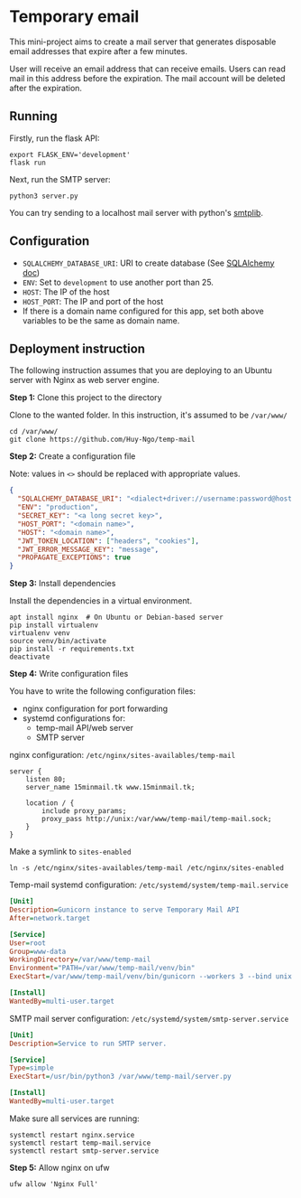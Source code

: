 # Temporary email

This mini-project aims to create a mail server
that generates disposable email addresses that
expire after a few minutes.

User will receive an email address that can
receive emails. Users can read mail in this address
before the expiration. The mail account will be deleted
after the expiration.

## Running

Firstly, run the flask API:

```shell script
export FLASK_ENV='development'
flask run
```

Next, run the SMTP server:

```shell script
python3 server.py
```

You can try sending to a localhost mail server with python's [smtplib][1].

## Configuration

- `SQLALCHEMY_DATABASE_URI`: URI to create database (See [SQLAlchemy doc][2])
- `ENV`: Set to `development` to use another port than 25.
- `HOST`: The IP of the host
- `HOST_PORT`: The IP and port of the host
- If there is a domain name configured for this app, set both above
 variables to be the same as domain name.
 
## Deployment instruction

The following instruction assumes that you are deploying to an Ubuntu server 
with Nginx as web server engine.

**Step 1:** Clone this project to the directory

Clone to the wanted folder. In this instruction, it's assumed to be `/var/www/`

```shell script
cd /var/www/
git clone https://github.com/Huy-Ngo/temp-mail
```

**Step 2:** Create a configuration file

Note: values in `<>` should be replaced with appropriate values.

```json
{
  "SQLALCHEMY_DATABASE_URI": "<dialect+driver://username:password@host:port/database>",
  "ENV": "production",
  "SECRET_KEY": "<a long secret key>",
  "HOST_PORT": "<domain name>",
  "HOST": "<domain name>",
  "JWT_TOKEN_LOCATION": ["headers", "cookies"],
  "JWT_ERROR_MESSAGE_KEY": "message",
  "PROPAGATE_EXCEPTIONS": true
}
```

**Step 3:** Install dependencies

Install the dependencies in a virtual environment.

```shell script
apt install nginx  # On Ubuntu or Debian-based server
pip install virtualenv
virtualenv venv
source venv/bin/activate
pip install -r requirements.txt
deactivate
```

**Step 4:** Write configuration files

You have to write the following configuration files:

- nginx configuration for port forwarding
- systemd configurations for:
    - temp-mail API/web server
    - SMTP server

nginx configuration: `/etc/nginx/sites-availables/temp-mail`
```nginx
server {
    listen 80;
    server_name 15minmail.tk www.15minmail.tk;

    location / {
        include proxy_params;
        proxy_pass http://unix:/var/www/temp-mail/temp-mail.sock;
    }
}
```

Make a symlink to `sites-enabled`

```shell script
ln -s /etc/nginx/sites-availables/temp-mail /etc/nginx/sites-enabled
```

Temp-mail systemd configuration: `/etc/systemd/system/temp-mail.service`

```ini
[Unit]
Description=Gunicorn instance to serve Temporary Mail API
After=network.target

[Service]
User=root
Group=www-data
WorkingDirectory=/var/www/temp-mail
Environment="PATH=/var/www/temp-mail/venv/bin"
ExecStart=/var/www/temp-mail/venv/bin/gunicorn --workers 3 --bind unix:temp-mail.sock -m 007 wsgi:app

[Install]
WantedBy=multi-user.target
```

SMTP mail server configuration: `/etc/systemd/system/smtp-server.service`

```ini
[Unit]
Description=Service to run SMTP server.

[Service]
Type=simple
ExecStart=/usr/bin/python3 /var/www/temp-mail/server.py

[Install]
WantedBy=multi-user.target
```

Make sure all services are running:

```shell script
systemctl restart nginx.service
systemctl restart temp-mail.service
systemctl restart smtp-server.service
```

**Step 5:** Allow nginx on ufw

```shell script
ufw allow 'Nginx Full'
```

[1]: https://docs.python.org/3/library/smtplib.html 
[2]: https://docs.sqlalchemy.org/en/13/core/engines.html#database-urls